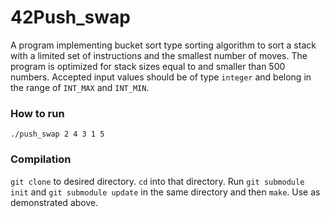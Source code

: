 # 42Push_swap

A program implementing bucket sort type sorting algorithm to sort a stack with a limited set of instructions and the smallest number of moves.
The program is optimized for stack sizes equal to and smaller than 500 numbers. Accepted input values should be of type `integer` and belong in the range of `INT_MAX` and `INT_MIN`.

### How to run

`./push_swap 2 4 3 1 5`

### Compilation

`git clone` to desired directory. `cd` into that directory. Run `git submodule init` and `git submodule update` in the same directory and then `make`.
Use as demonstrated above.
